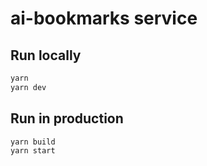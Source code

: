 # ai-bookmarks service

## Run locally

```bash
yarn
yarn dev
```

## Run in production

```bash
yarn build
yarn start
```
